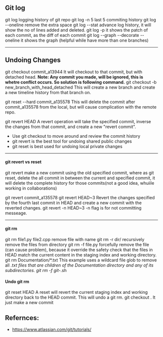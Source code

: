 
## Git log
git log
	logging history of git repo
git log -n 5
	last 5 commiting history
git log --oneline
	remove the extra space 
git log --stat
	advance log history, it will show the no of lines added and deleted.
git log -p
	it shows the patch of each commit, as the diff of each commit
git log --graph --decorate --oneline
	it shows the graph (helpful while have more than one branches)

---

## Undoing Changes

git checkout commit_a13944
	It will checkout to that commit, but with detached head. **Note: Any commit you made, will be ignored, this is whetre conflict occurs. So solution is following command.**
git checkout -b new_branch_with_head_detached
	This will create a new branch and create a new timeline history from that branch on.

git reset --hard commit_a135578
	This will delete the commit after commit_a135578 from the local, but will cause complication with the remote repo.

git revert HEAD
	 A revert operation will take the specified commit, inverse the changes from that commit, and create a new "revert commit". 

- Use git checkout to move around and review the commit history
- git revert is the best tool for undoing shared public changes
- git reset is best used for undoing local private changes

---

#### git revert vs reset
git revert make a new commit using the old specified commit, where as git reset, delete the all commit in between the current and specified commit, it will delete the complete history for those commits(not a good idea, whuiile working in collaborations)


git revert commit_a135578
git revert HEAD~3
    Revert the changes specified by the fourth last commit in HEAD and create a new commit with the reverted changes.
git revert -n HEAD~3
    -n flag is for not committing messeage.

---

#### git rm
git rm file1.py file2.cpp
	remove file with name
git rm -r dir/
	recursively remove the files from directory
git rm -f file.py
	forcefully remove the file (can cause problem), because it override the safety check that the files in HEAD match the current content in the staging index and working directory.
git rm Documentation/\*.txt
	This example uses a wildcard file glob to remove all *.txt files that are children of the Documentation directory and any of its subdirectories.
git rm -f git-*.sh

#### Undo git rm

git reset HEAD
	A reset will revert the current staging index and working directory back to the HEAD commit. This will undo a git rm.
git checkout .
	It just make a new commit 











## Refernces:
- https://www.atlassian.com/git/tutorials/
